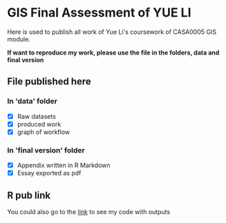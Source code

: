 # GIS Final Assessment of YUE LI

Here is used to publish all work of Yue Li's coursework of CASA0005 GIS module.

**If want to reproduce my work, please use the file in the folders, data and final version**

## File published here

### In 'data' folder
- [x] Raw datasets
- [x] produced work
- [x] graph of workflow

### In 'final version' folder

- [x] Appendix written in R Markdown
- [x] Essay exported as pdf

## R pub link
You could also go to the [link](https://rpubs.com/amberyli/GISappendix) to see my code with outputs
